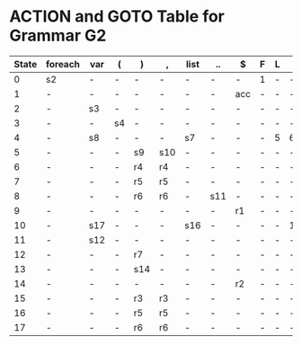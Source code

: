 # ACTION and GOTO Table for Grammar G2

| State | foreach | var | ( | ) | , | list | .. | $ | F | L | I | R |
|-------|---------|-----|---|---|---|------|----|----|---|---|---|---|
| 0 | s2 | - | - | - | - | - | - | - | 1 | - | - | - |
| 1 | - | - | - | - | - | - | - | acc | - | - | - | - |
| 2 | - | s3 | - | - | - | - | - | - | - | - | - | - |
| 3 | - | - | s4 | - | - | - | - | - | - | - | - | - |
| 4 | - | s8 | - | - | - | s7 | - | - | - | 5 | 6 | 13 |
| 5 | - | - | - | s9 | s10 | - | - | - | - | - | - | - |
| 6 | - | - | - | r4 | r4 | - | - | - | - | - | - | - |
| 7 | - | - | - | r5 | r5 | - | - | - | - | - | - | - |
| 8 | - | - | - | r6 | r6 | - | s11 | - | - | - | - | - |
| 9 | - | - | - | - | - | - | - | r1 | - | - | - | - |
| 10 | - | s17 | - | - | - | s16 | - | - | - | - | 15 | - |
| 11 | - | s12 | - | - | - | - | - | - | - | - | - | - |
| 12 | - | - | - | r7 | - | - | - | - | - | - | - | - |
| 13 | - | - | - | s14 | - | - | - | - | - | - | - | - |
| 14 | - | - | - | - | - | - | - | r2 | - | - | - | - |
| 15 | - | - | - | r3 | r3 | - | - | - | - | - | - | - |
| 16 | - | - | - | r5 | r5 | - | - | - | - | - | - | - |
| 17 | - | - | - | r6 | r6 | - | - | - | - | - | - | - |
